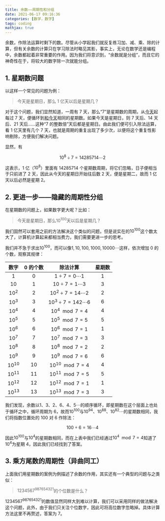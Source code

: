 ```yaml
---
title: 余数——周期性和分组
date: 2021-06-17 09:16:36
categories: [数学，数字]
tags: coding
mathjax: true
---
```


余数，作除法运算时剩下的数。尽管从小学起我们就反复练习加、减、乘、除的计算，但有关余数的计算只在学习除法时略见其影，事实上，无论在数学还是编程中，余数都起着非常重要的作用。因为我们将意识到，“余数就是分组”，而且它的神奇性在于，将较大的数字除一次就能分组。

<!-- more -->

## 1. 星期数问题

以这样一个常见的问题为例：

> 今天是星期日，那么 1 亿天以后是星期几？

对于这个问题，我们显然知道，一周有 7 天，那么“7”是星期数的周期，从<u>今天</u>起每过 7 天，便循环到<u>和今天</u>相同的星期数。如果今天是星期日，则 7 天后、14 天后、21 天后......这种“7 的整数倍”天后都是星期日。由此我们便可引入除法运算，看 1 亿天里有几个 7 天，也就是周期的重复出现了多少次，以便将这个重复性影响剔除，方便我们解决问题。

显然，有

$$
10^8 \div 7 =14285714 \cdots 2
$$

这表示，1 亿（$10^8$）里面有 14285714 个星期数周期，将它们忽略，日子便相当于只前进了 2 天，因此从今天的星期日开始往后数 2 天，便是星期二，故而 1 亿天以后必然是星期 2。

## 2. 更进一步——隐藏的周期性分组

在星期数的问题上，如果数字更大呢？比如：

> 今天是星期日，那么$10^{100}$天以后是星期几？

我们固然可以套用之前的方法解决这个类似的问题，但是说实在的$10^{100}$这个数太大了，计算机计算起来都相当费力，我们需要更进一步的思考。

我们并不急于求出$10^{100}$，而可以像$1,10,100,1000,10000\cdots$这样，依次增加 0 的个数，观察其规律：

|   数字    | 0 的个数 |           除法计算           | 星期数 |
| :-------: | :------: | :--------------------------: | :----: |
|    $1$    |    0     |   $1 \div 7 = 0 \cdots 1$    |   1    |
|   $10$    |    1     |   $10 \div 7 = 1 \cdots 3$   |   3    |
|  $10^2$   |    2     | $10^2 \div 7 = 14 \cdots 2$  |   2    |
|  $10^3$   |    3     | $10^3 \div 7 = 142 \cdots 6$ |   6    |
|  $10^4$   |    4     |      $10^4 \mod 7 = 4$       |   4    |
|  $10^5$   |    5     |      $10^5 \mod 7 = 5$       |   5    |
|  $10^6$   |    6     |      $10^6 \mod 7 = 1$       |   1    |
|  $10^7$   |    7     |      $10^7 \mod 7 = 3$       |   3    |
|  $10^8$   |    8     |      $10^8 \mod 7 = 2$       |   2    |
|  $10^9$   |    9     |      $10^9 \mod 7 = 6$       |   6    |
| $10^{10}$ |    10    |     $10^{10} \mod 7 = 4$     |   4    |
| $10^{11}$ |    11    |     $10^{11} \mod 7 = 5$     |   5    |
| $10^{12}$ |    12    |     $10^{12} \mod 7 = 1$     |   1    |
| $10^{13}$ |    13    |     $10^{13} \mod 7 = 3$     |   3    |

我们发现，余数以$1、3、2、6、4、5\cdots$的顺序循环，即星期数在这个层面上也处于循环之中，循环周期为 6，故而$10^{100}$与$10^{94}、10^{88}、10^{82}\cdots$的星期数相同，我们将指数位置处的 100 对 6 作除法：

$$
100 \div 6 = 16 \cdots 4
$$

因此$10^{100}$与$10^{4}$的星期数相同，而在上表中我们已经通过$10^4 \mod 7 = 4$知道了$10^{4}$为星期 4，因此我们已经找到了答案。

## 3. 乘方尾数的周期性（异曲同工）

上面我们用星期数的案例为例描述了余数的作用，其实还有一个典型的问题与之类似：

> $1234567^{987654321}$的个位数是什么？

$1234567^{987654321}$的数值显然同样大到难以计算，我们可以采用同样的做法解决这个问题，此外，由于我们只关注个位数字，因此可将高位数字忽略掉。具体计算方法这里不再赘述，答案为 7。
